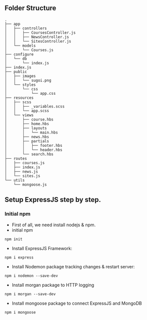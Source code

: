 ## Folder Structure

```
.
├── app
│   ├── controllers
│   │   ├── CoursesController.js
│   │   ├── NewsController.js
│   │   └── SitesController.js
│   └── models
│       └── Courses.js
├── configure
│   └── db
│       └── index.js
├── index.js
├── public
│   ├── images
│   │   └── sugoi.png
│   └── styles
│       └── css
│           └── app.css
├── resources
│   ├── scss
│   │   ├── _variables.scss
│   │   └── app.scss
│   └── views
│       ├── course.hbs
│       ├── home.hbs
│       ├── layouts
│       │   └── main.hbs
│       ├── news.hbs
│       ├── partials
│       │   ├── footer.hbs
│       │   └── header.hbs
│       └── search.hbs
├── routes
│   ├── courses.js
│   ├── index.js
│   ├── news.js
│   └── sites.js
└── utils
    └── mongoose.js
```

## Setup ExpressJS step by step.

### Initial npm

- First of all, we need install nodejs & npm.
- initial npm

```
npm init
```

- Install ExpressJS Framework:

```
npm i express
```

- Install Nodemon package tracking changes & restart server:

```
npm i nodemon --save-dev
```

- Install morgan package to HTTP logging

```
npm i morgan --save-dev
```

- Install mongoose package to connect ExpressJS and MongoDB

```
npm i mongoose
```
